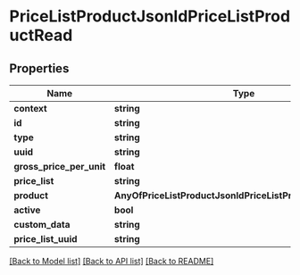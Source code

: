 # PriceListProductJsonldPriceListProductRead

## Properties
Name | Type | Description | Notes
------------ | ------------- | ------------- | -------------
**context** | **string** |  | [optional] 
**id** | **string** |  | [optional] 
**type** | **string** |  | [optional] 
**uuid** | **string** |  | [optional] 
**gross_price_per_unit** | **float** |  | [optional] 
**price_list** | **string** |  | [optional] 
**product** | **AnyOfPriceListProductJsonldPriceListProductReadProduct** |  | [optional] 
**active** | **bool** |  | [optional] 
**custom_data** | **string** |  | 
**price_list_uuid** | **string** |  | [optional] 

[[Back to Model list]](../../README.md#documentation-for-models) [[Back to API list]](../../README.md#documentation-for-api-endpoints) [[Back to README]](../../README.md)

